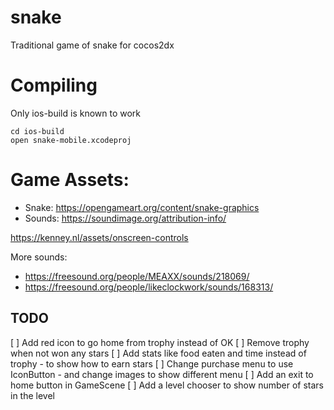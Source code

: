 # snake
Traditional game of snake for cocos2dx

# Compiling
Only ios-build is known to work
```
cd ios-build
open snake-mobile.xcodeproj
```

# Game Assets:
* Snake: https://opengameart.org/content/snake-graphics
* Sounds: https://soundimage.org/attribution-info/

https://kenney.nl/assets/onscreen-controls

More sounds:
* https://freesound.org/people/MEAXX/sounds/218069/
* https://freesound.org/people/likeclockwork/sounds/168313/

## TODO
[ ] Add red icon to go home from trophy instead of OK
[ ] Remove trophy when not won any stars
[ ] Add stats like food eaten and time instead of trophy - to show how to earn stars
[ ] Change purchase menu to use IconButton - and change images to show different menu
[ ] Add an exit to home button in GameScene
[ ] Add a level chooser to show number of stars in the level

